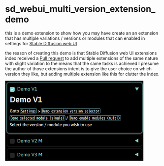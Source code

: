 # sd_webui_multi_version_extension_demo

this is a demo extension to show how you may have create an an extension that has multiple variations / versions or modules that can enabled in settings for [Stable Diffusion web UI](https://github.com/AUTOMATIC1111/stable-diffusion-webui)

the reason of creating this demo is that Stable Diffusion web UI extensions
index received a [Pull request](https://github.com/AUTOMATIC1111/stable-diffusion-webui-extensions/pull/375) to add multiple extensions of the same nature with slight variation to the means that the same tasks is achieved
I presume the author of those extensions intent is to give the user choice on which version they like, but adding multiple extension like this for clutter the index.

![screenshot](screenshot.png)

